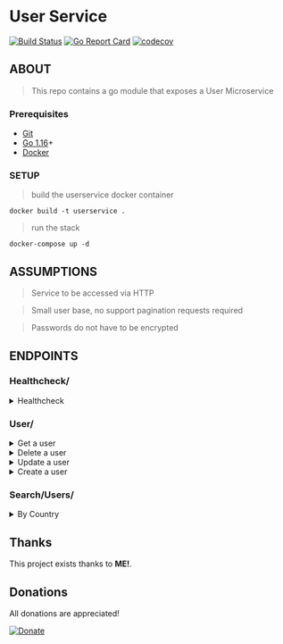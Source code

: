 # User Service

[![Build Status](https://travis-ci.org/jackmcguire1/UserService.svg?branch=main)](hhttps://travis-ci.org/jackmcguire1/UserService)
[![Go Report Card](https://goreportcard.com/badge/github.com/jackmcguire1/UserService)](https://goreportcard.com/report/github.com/jackmcguire1/UserService)
[![codecov](https://codecov.io/gh/jackmcguire1/UserService/branch/main/graph/badge.svg?token=URT8YBBJFF)](https://codecov.io/gh/jackmcguire1/UserService)

[git]:    https://git-scm.com/
[golang]: https://golang.org/
[modules]: https://github.com/golang/go/wiki/Modules
[goLand]: https://www.jetbrains.com/go/
[golint]: https://github.com/golangci/golangci-lint
[docker]: https://www.docker.com/products/docker-desktop

## ABOUT
> This repo contains a go module that exposes a User Microservice

### Prerequisites

- [Git][git]
- [Go 1.16][golang]+
- [Docker][docker]


### SETUP

> build the userservice docker container
```shell
docker build -t userservice .
```

> run the stack
```shell
docker-compose up -d
```


## ASSUMPTIONS
> Service to be accessed via HTTP

> Small user base, no support pagination requests required

> Passwords do not have to be encrypted

## ENDPOINTS

### Healthcheck/

<details>
<summary>Healthcheck</summary>

*By Country*
----

* **URL**

  > localhost:7755/healthcheck

* **Method:**
  `GET`

* **Success Response:**
  
  *Code:* 200 <br />
  *Content:*
    ```json
    {
      "LogVerbosity": "info"
    }
  ```
</details>


### User/
<details>
<summary>Get a user </summary>

*Get a User*
----

* **URL**

  > localhost:7755/user?id={user-id}

* **Method:**
  `GET`
  
*  **URL Params**
   **Required:**
 
   id=[string]

* **Success Response:**
  
  *Code:* 200 <br />
  *Content:*
    ```json
    {
        "ID": "100249558",
        "FirstName": "Jack",
        "LastName": "McGuire",
        "CountryCode": "GB",
        "NickName": "crazyjack12",
        "Email": "jack@blah.com",
        "Password": "blah",
        "Saved": "2021-04-27T17:03:40+01:00"
    }
  ```

OR <br>
   * *Code:* 200 STATUS OK <br />
    *Content:* `{}`
    
* **Error Responses:**

  * **Code:** 400 BAD REQUEST error <br />
    **Content:** `error reason`
    
    OR
    
  * **Code:** 500 INTERNAL SERVER ERROR <br />
    **Content:** `error reason`

* **Notes:**

 an empty response of `{}` will be returned if user cannot be found
 
</details>

<details>
<summary>Delete a user </summary>

*Delete a User*
----

* **URL**

  > localhost:7755/user?id={user-id}

* **Method:**
  `DELETE`
  
*  **URL Params**
   **Required:**
 
   id=[string]

* **Success Response:**
  
  *Code:* 200 <br />
  *Content:*
    ```json
    {
        "Delete": true,
        "Message": "success"
    }
  ```
    
* **Error Responses:**

  *  *Code:* 200 <br />
      *Content:*
        ```json
        {
            "Delete": false,
            "Message": "error info"
        }
      ```
    
    OR
    
  * **Code:** 500 INTERNAL SERVER ERROR <br />
    **Content:** `error reason`

</details>

<details>
<summary>Update a user </summary>

*Update a User*
----

* **URL**

  > localhost:7755/user

* **Method:**
  `POST`
  
* **Data Params**
   **Required:**
 
   ```
      {
          "ID": "100249558",
          "FirstName": "Jack",
          "LastName": "McGuire",
          "CountryCode": "GB",
          "Email": "jack@blah.com",
          "Password": "blah",
      }
    ```
   **OPTIONAL:**
    ```
      {
          "NickName": "crazyjack12",
      }
    ```

* **Success Response:**
  
  *Code:* 200 STATUS OK<br />
  *Content:*
   ```json
    {
        "ID": "100249558",
        "FirstName": "Jack",
        "LastName": "McGuire",
        "CountryCode": "GB",
        "NickName": "crazyjack12",
        "Email": "GB",
        "Password": "BLAH",
        "Saved": "2021-04-27T17:03:40+01:00"
    }
  ```
    
* **Error Responses:**

  *  *Code:* 400 BAD REQUEST <br />
      *Content:* `error reason`
    
    OR
    
  * **Code:** 500 INTERNAL SERVER ERROR <br />
    **Content:** `error reason`

* **Notes:**

> emails must contain '@'

> passwords must be more than 5 chars long

> country code must be ISO ALPHA-2
</details>


<details>
<summary>Create a user </summary>

*Create a User*
----

* **URL**

  > localhost:7755/user

* **Method:**
  `PUT`
  
* **Data Params**
   **Required:**
 
   ```
   {
           "FirstName": "Jack",
           "LastName": "McGuire",
           "CountryCode": "GB",
           "Email": "GB",
           "Password": "GB",
       }
    ```
  
  **OPTIONAL:**
  ```
    {
        "ID": "100249558",
        "NickName": "100249558",
    }
  ```

* **Success Response:**
  
  *Code:* 200 STATUS OK<br />
  *Content:*
    ```json
    {
        "ID": "100249558",
        "FirstName": "Jack",
        "LastName": "McGuire",
        "CountryCode": "GB",
        "Saved": "2021-04-27T17:03:40+01:00"
    }
  ```
    
* **Error Responses:**

  *  *Code:* 400 BAD REQUEST <br />
      *Content:* `error reason`
    
    OR
    
  * **Code:** 500 INTERNAL SERVER ERROR <br />
    **Content:** `error reason`

* **Notes:**

> the field 'ID' is optional

> emails must contain '@'

> passwords must be more than 5 chars long

> country code must be ISO ALPHA-2
</details>

### Search/Users/
<details>
<summary>By Country</summary>

*By Country*
----

* **URL**

  > localhost:7755/search/users/by_country?cc={country-code}

* **Method:**
  `GET`
  
*  **URL Params**
   **Required:**
 
   cc=[string]

* **Success Response:**
  
  *Code:* 200 <br />
  *Content:*
    ```json
    {
    	"Users": [
    		{
    			"ID": "100249558",
    			"FirstName": "Jack",
    			"LastName": "McGuire",
    			"CountryCode": "GB",
    			"Saved": "2021-04-28T13:57:34+01:00"
    		}
    	]
    }
  ```

OR <br>
   * *Code:* 200 STATUS OK <br />
    *Content:*
    ```
    {
        "Users": []
    }
    ```

* **Error Responses:**

  * **Code:** 400 BAD REQUEST error <br />
    **Content:** `error reason`
    
    OR
    
  * **Code:** 500 INTERNAL SERVER ERROR <br />
    **Content:** `error reason`

* **Notes:**

'cc' query parameter will auto be defaulted into uppercase
 
</details>

## Thanks

This project exists thanks to **ME!**.

## Donations
All donations are appreciated!

[![Donate](https://img.shields.io/badge/Donate-PayPal-green.svg)](http://paypal.me/crazyjack12)